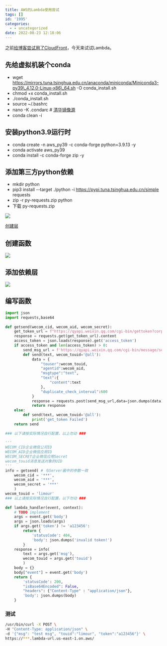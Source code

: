 ```yaml
---
title: AWS的Lambda使用尝试
tags: []
id: '1995'
categories:
  - - uncategorized
date: 2022-08-23 12:18:06
---
```


之前[给博客尝试用了CloudFront](https://occdn.limour.top/2187.html)，今天来试试Lambda。

## 先给虚拟机装个conda

*   wget https://mirrors.tuna.tsinghua.edu.cn/anaconda/miniconda/Miniconda3-py39\_4.12.0-Linux-x86\_64.sh -O conda\_install.sh
*   chmod +x conda\_install.sh
*   ./conda\_install.sh
*   source ~/.bashrc
*   nano -K .condarc # [清华镜像源](https://mirrors.tuna.tsinghua.edu.cn/help/anaconda/)
*   conda clean -i

## 安装python3.9运行时

*   conda create -n aws\_py39 -c conda-forge python=3.9.13 -y
*   conda activate aws\_py39
*   conda install -c conda-forge zip -y

## 添加第三方python依赖

*   mkdir python
*   pip3 install --target ./python -i https://pypi.tuna.tsinghua.edu.cn/simple requests
*   zip -r py-requests.zip python
*   下载 py-requests.zip

![](https://img.limour.top/archives_2023/2022/08/23/6304b9102f98d.webp)

[创建层](https://aws.amazon.com/cn/blogs/china/use-aws-lambda-layer-function/)

## 创建函数

![](https://img.limour.top/archives_2023/2022/08/23/6304b9edf26b2.webp)

## 添加依赖层

![](https://img.limour.top/archives_2023/2022/08/23/6304bb0d72894.webp)

## 编写函数

```python
import json
import requests,base64
 
def getsend(wecom_cid, wecom_aid, wecom_secret):
    get_token_url = f"https://qyapi.weixin.qq.com/cgi-bin/gettoken?corpid={wecom_cid}&corpsecret={wecom_secret}"
    response = requests.get(get_token_url).content
    access_token = json.loads(response).get('access_token')
    if access_token and len(access_token) > 0:
        send_msg_url = f'https://qyapi.weixin.qq.com/cgi-bin/message/send?access_token={access_token}'
        def send(text, wecom_touid='@all'):
            data = {
                "touser":wecom_touid,
                "agentid":wecom_aid,
                "msgtype":"text",
                "text":{
                    "content":text
                },
                "duplicate_check_interval":600
            }
            response = requests.post(send_msg_url,data=json.dumps(data)).content
            return response
    else:
        def send(text, wecom_touid='@all'):
            print('get_token Failed')
    return send
 
### 以下请按实际情况自行配置，以上勿动 ###
 
'''
WECOM_CID企业微信公司ID
WECOM_AID企业微信应用ID
WECOM_SECRET企业微信应用Secret
wecom_touid消息发送对象的UID
'''
info = getsend( # 与Server酱中的参数一致
    wecom_cid = '***',
    wecom_aid = '***',
    wecom_secret = '***'
    )
wecom_touid = 'limour'
### 以上请按实际情况自行配置，以下勿动 ###
 
def lambda_handler(event, context):
    # TODO implement
    args = event.get('body')
    args = json.loads(args)
    if args.get('token') != 'a123456':
        return {
            'statusCode': 404,
            'body': json.dumps('invalid token!')
        }
    response = info(
        text = args.get('msg'),
        wecom_touid = args.get('touid')
        )
    body = {}
    body["event"] = event.get('body')
    return {
        'statusCode': 200,
        "isBase64Encoded": False,
        "headers": {"Content-Type" : "application/json"},
        'body': json.dumps(body)
    }
```

### 测试

```sh
/usr/bin/curl -X POST \
-H "Content-Type: application/json" \
-d '{"msg": "test msg", "touid":"limour", "token":"a123456"}' \
https://***.lambda-url.us-east-1.on.aws/
```